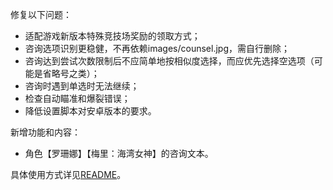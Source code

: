 修复以下问题：

- 适配游戏新版本特殊竞技场奖励的领取方式；
- 咨询选项识别更稳健，不再依赖images/counsel.jpg，需自行删除；
- 咨询达到尝试次数限制后不应简单地按相似度选择，而应优先选择空选项（可能是省略号之类）；
- 咨询时遇到单选时无法继续；
- 检查自动瞄准和爆裂错误；
- 降低设置脚本对安卓版本的要求。

新增功能和内容：

- 角色【罗珊娜】【梅里：海湾女神】的咨询文本。

具体使用方式详见[README](https://github.com/Zebartin/autoxjs-scripts/blob/master/NIKKE/README.md)。
